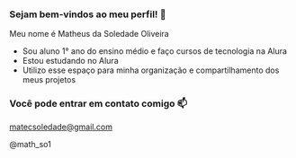 ### Sejam bem-vindos ao meu perfil! 📔
Meu nome é Matheus da Soledade Oliveira

- Sou aluno 1° ano do ensino médio e faço cursos de tecnologia na Alura
- Estou estudando no Alura
- Utilizo esse espaço para minha organização e compartilhamento dos meus projetos

### Você pode entrar em contato comigo 📫
matecsoledade@gmail.com

@math_so1


